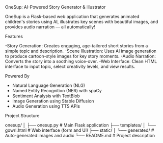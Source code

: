  OneSup: AI-Powered Story Generator & Illustrator

OneSup is a Flask-based web application that generates animated children's stories using AI, illustrates key scenes with beautiful images, and provides audio narration — all automatically!

 Features

-Story Generation: Creates engaging, age-tailored short stories from a simple topic and description.
-Scene Illustration: Uses AI image generation to produce cartoon-style images for key story moments.
-Audio Narration: Converts the story into a soothing voice-over.
-Web Interface: Clean HTML interface to input topic, select creativity levels, and view results.

Powered By

- Natural Language Generation (NLG)
- Named Entity Recognition (NER) with spaCy
- Sentiment Analysis with TextBlob
- Image Generation using Stable Diffusion
- Audio Generation using TTS APIs

Project Structure

onesup/
│
├── onesup.py # Main Flask application
├── templates/
│ └── gowri.html # Web interface (form and UI)
├── static/
│ └── generated/ # Auto-generated images and audio
└── README.md # Project description

